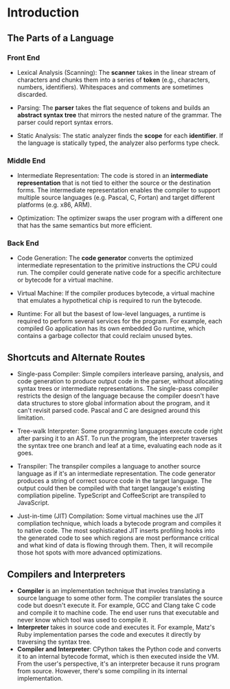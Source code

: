 # Introduction

## The Parts of a Language

### Front End

- Lexical Analysis (Scanning): The **scanner** takes in the linear stream of characters and chunks them into a series of **token** (e.g., characters, numbers, identifiers). Whitespaces and comments are sometimes discarded.

- Parsing: The **parser** takes the flat sequence of tokens and builds an **abstract syntax tree** that mirrors the nested nature of the grammar. The parser could report syntax errors.

- Static Analysis: The static analyzer finds the **scope** for each **identifier**. If the language is statically typed, the analyzer also performs type check.

### Middle End

- Intermediate Representation: The code is stored in an **intermediate representation** that is not tied to either the source or the destination forms. The intermediate representation enables the compiler to support multiple source languages (e.g. Pascal, C, Fortan) and target different platforms (e.g. x86, ARM).

- Optimization: The optimizer swaps the user program with a different one that has the same semantics but more efficient.

### Back End

- Code Generation: The **code generator** converts the optimized intermediate representation to the primitive instructions the CPU could run. The compiler could generate native code for a specific architecture or bytecode for a virtual machine.

- Virtual Machine: If the compiler produces bytecode, a virtual machine that emulates a hypothetical chip is required to run the bytecode.

- Runtime: For all but the basest of low-level languages, a runtime is required to perform several services for the program. For example, each compiled Go application has its own embedded Go runtime, which contains a garbage collector that could reclaim unused bytes.

## Shortcuts and Alternate Routes

- Single-pass Compiler: Simple compilers interleave parsing, analysis, and code generation to produce output code in the parser, without allocating syntax trees or intermediate representations. The single-pass compiler restricts the design of the language because the compiler doesn't have data structures to store global information about the program, and it can't revisit parsed code. Pascal and C are designed around this limitation.

- Tree-walk Interpreter: Some programming languages execute code right after parsing it to an AST. To run the program, the interpreter traverses the syntax tree one branch and leaf at a time, evaluating each node as it goes.

- Transpiler: The transpiler compiles a language to another source language as if it's an intermediate representation. The code generator produces a string of correct source code in the target language. The output could then be compiled with that target langauge's existing compliation pipeline. TypeScript and CoffeeScript are transpiled to JavaScript.

- Just-in-time (JIT) Compilation: Some virtual machines use the JIT compliation technique, which loads a bytecode program and compiles it to native code. The most sophisticated JIT inserts profiling hooks into the generated code to see which regions are most performance critical and what kind of data is flowing through them. Then, it will recompile those hot spots with more advanced optimizations.

## Compilers and Interpreters

- **Compiler** is an implementation technique that involes translating a source language to some other form. The compiler translates the source code but doesn't execute it. For example, GCC and Clang take C code and compile it to machine code. The end user runs that executable and never know which tool was used to compile it.
- **Interpreter** takes in source code and executes it. For example, Matz's Ruby implementation parses the code and executes it directly by traversing the syntax tree.
- **Compiler and Interpreter**: CPython takes the Python code and converts it to an internal bytecode format, which is then executed inside the VM. From the user's perspective, it's an interpreter because it runs program from source. However, there's some compiling in its internal implementation.
